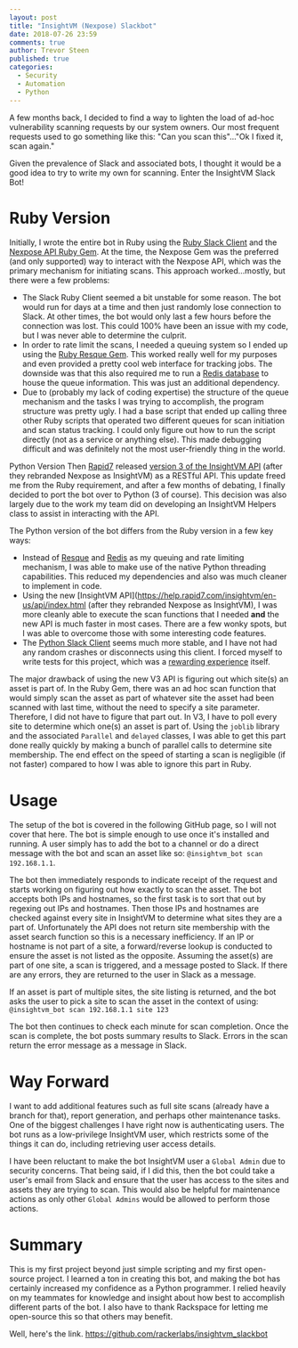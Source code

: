 ```yaml
---
layout: post
title: "InsightVM (Nexpose) Slackbot"
date: 2018-07-26 23:59
comments: true
author: Trevor Steen
published: true
categories:
  - Security
  - Automation
  - Python
---
```


 A few months back, I decided to find a way to lighten the load of ad-hoc vulnerability scanning requests by our system owners.  Our most frequent requests used to go something like this: "Can you scan this"..."Ok I fixed it, scan again."

 Given the prevalence of Slack and associated bots, I thought it would be a good idea to try to write my own for scanning. Enter the InsightVM Slack Bot!

 <!-- more -->

# Ruby Version
Initially, I wrote the entire bot in Ruby using the [Ruby Slack Client](https://github.com/slack-ruby/slack-ruby-client) and the [Nexpose API Ruby Gem](https://github.com/rapid7/nexpose-client).  At the time, the Nexpose Gem was the preferred (and only supported) way to interact with the Nexpose API, which was the primary mechanism for initiating scans. This approach worked...mostly, but there were a few problems:

* The Slack Ruby Client seemed a bit unstable for some reason. The bot would run for days at a time and then just randomly lose connection to Slack. At other times, the bot would only last a few hours before the connection was lost. This could 100% have been an issue with my code, but I was never able to determine the culprit.
* In order to rate limit the scans, I needed a queuing system so I ended up using the [Ruby Resque Gem](https://github.com/resque/resque). This worked really well for my purposes and even provided a pretty cool web interface for tracking jobs. The downside was that this also required me to run a [Redis database](https://redis.io/) to house the queue information. This was just an additional dependency.
* Due to (probably my lack of coding expertise) the structure of the queue mechanism and the tasks I was trying to accomplish, the program structure was pretty ugly. I had a base script that ended up calling three other Ruby scripts that operated two different queues for scan initiation and scan status tracking. I could only figure out how to run the script directly (not as a service or anything else). This made debugging difficult and was definitely not the most user-friendly thing in the world.

Python Version
Then [Rapid7](https://www.rapid7.com/) released [version 3 of the InsightVM API](https://help.rapid7.com/insightvm/en-us/api/index.html) (after they rebranded Nexpose as InsightVM) as a RESTful API. This update freed me from the Ruby requirement, and after a few months of debating, I finally decided to port the bot over to Python (3 of course). This decision was also largely due to the work my team did on developing an InsightVM Helpers class to assist in interacting with the API.

The Python version of the bot differs from the Ruby version in a few key ways:

* Instead of [Resque](https://github.com/resque/resque) and [Redis](https://redis.io/) as my queuing and rate limiting mechanism, I was able to make use of the native Python threading capabilities. This reduced my dependencies and also was much cleaner to implement in code.
* Using the new [InsightVM API](https://help.rapid7.com/insightvm/en-us/api/index.html (after they rebranded Nexpose as InsightVM), I was more cleanly able to execute the scan functions that I needed **and** the new API is much faster in most cases. There are a few wonky spots, but I was able to overcome those with some interesting code features.
* The [Python Slack Client](https://github.com/slackapi/python-slackclient) seems much more stable, and I have not had any random crashes or disconnects using this client.
I forced myself to write tests for this project, which was a [rewarding experience](https://ratil.life/testing-with-python/) itself.

The major drawback of using the new V3 API is figuring out which site(s) an asset is part of. In the Ruby Gem, there was an ad hoc scan function that would simply scan the asset as part of whatever site the asset had been scanned with last time, without the need to specify a site parameter.  Therefore, I did not have to figure that part out.  In V3, I have to poll every site to determine which one(s) an asset is part of.  Using the `joblib` library and the associated `Parallel` and `delayed` classes, I was able to get this part done really quickly by making a bunch of parallel calls to determine site membership. The end effect on the speed of starting a scan is negligible (if not faster) compared to how I was able to ignore this part in Ruby.

# Usage
The setup of the bot is covered in the following GitHub page, so I will not cover that here.  The bot is simple enough to use once it's installed and running. A user simply has to add the bot to a channel or do a direct message with the bot and scan an asset like so: `@insightvm_bot scan 192.168.1.1`.

The bot then immediately responds to indicate receipt of the request and starts working on figuring out how exactly to scan the asset.  The bot accepts both IPs and hostnames, so the first task is to sort that out by regexing out IPs and hostnames.  Then those IPs and hostnames are checked against every site in InsightVM to determine what sites they are a part of. Unfortunately the API does not return site membership with the asset search function so this is a necessary inefficiency. If an IP or hostname is not part of a site, a forward/reverse lookup is conducted to ensure the asset is not listed as the opposite.  Assuming the asset(s) are part of one site, a scan is triggered, and a message posted to Slack.  If there are any errors, they are returned to the user in Slack as a message.

If an asset is part of multiple sites, the site listing is returned, and the bot asks the user to pick a site to scan the asset in the context of using: `@insightvm_bot scan 192.168.1.1 site 123`

The bot then continues to check each minute for scan completion. Once the scan is complete, the bot posts summary results to Slack. Errors in the scan return the error message as a message in Slack.

# Way Forward
I want to add additional features such as full site scans (already have a branch for that), report generation, and perhaps other maintenance tasks. One of the biggest challenges I have right now is authenticating users.  The bot runs as a low-privilege InsightVM user, which restricts some of the things it can do, including retrieving user access details.  

I have been reluctant to make the bot InsightVM user a `Global Admin` due to security concerns.  That being said, if I did this, then the bot could take a user's email from Slack and ensure that the user has access to the sites and assets they are trying to scan.  This would also be helpful for maintenance actions as only other `Global Admins` would be allowed to perform those actions.

# Summary
This is my first project beyond just simple scripting and my first open-source project. I learned a ton in creating this bot, and making the bot has certainly increased my confidence as a Python programmer.  I relied heavily on my teammates for knowledge and insight about how best to accomplish different parts of the bot. I also have to thank Rackspace for letting me open-source this so that others may benefit.

Well, here's the link.
https://github.com/rackerlabs/insightvm_slackbot
